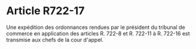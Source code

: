 # Article R722-17

Une expédition des ordonnances rendues par le président du tribunal de commerce en application des articles R. 722-8 et R. 722-11 à R. 722-16 est transmise aux chefs de la cour d'appel.